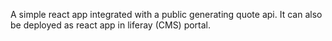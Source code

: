 A simple react app integrated with a public generating quote api.
It can also be deployed as react app in liferay (CMS) portal.
